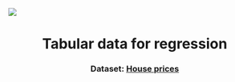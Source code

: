 ![](https://storage.googleapis.com/kaggle-competitions/kaggle/5407/media/housesbanner.png)

<h1 align="center">Tabular data for regression</h1>
<h3 align="center">Dataset: <a href="https://www.kaggle.com/c/house-prices-advanced-regression-techniques">House prices</a></h3>
